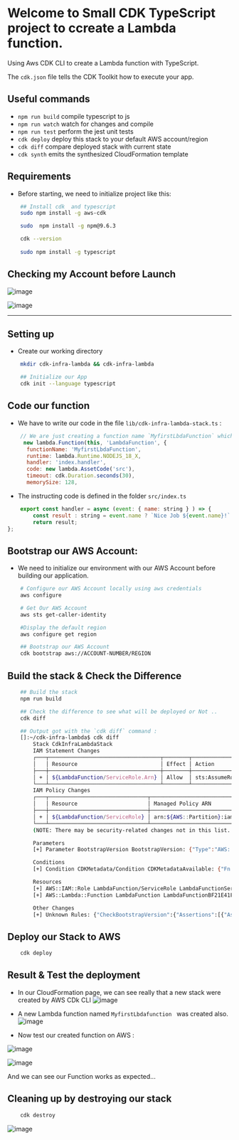 # Welcome to Small CDK TypeScript project to ccreate a Lambda function.

Using Aws CDK CLI to create a Lambda function with TypeScript.

The `cdk.json` file tells the CDK Toolkit how to execute your app.

## Useful commands

* `npm run build`   compile typescript to js
* `npm run watch`   watch for changes and compile
* `npm run test`    perform the jest unit tests
* `cdk deploy`      deploy this stack to your default AWS account/region
* `cdk diff`        compare deployed stack with current state
* `cdk synth`       emits the synthesized CloudFormation template


## Requirements

- Before starting, we need to initialize project like this:
```bash
    ## Install cdk  and typescript
    sudo npm install -g aws-cdk

    sudo  npm install -g npm@9.6.3

    cdk --version
 
    sudo npm install -g typescript
```

## Checking my Account  before Launch

![image](https://user-images.githubusercontent.com/71230412/229918731-95431bd0-2129-4ef9-9423-4c2dc3bca771.png)
    
 ![image](https://user-images.githubusercontent.com/71230412/229919639-ef164442-15a4-4502-96cb-9721e4ee219e.png)


- - -

## Setting up
- Create our working directory
```bash
    mkdir cdk-infra-lambda && cdk-infra-lambda

    ## Initialize our App
    cdk init --language typescript

```
## Code our function
- We have to write our code in the file `lib/cdk-infra-lambda-stack.ts` :

```Javascript
    // We are just creating a function name `MyfirstLbdaFunction` which take a name & value pair and return a string
     new lambda.Function(this, 'LambdaFunction', {
      functionName: 'MyfirstLbdaFunction',
      runtime: lambda.Runtime.NODEJS_18_X,
      handler: 'index.handler',
      code: new lambda.AssetCode('src'),
      timeout: cdk.Duration.seconds(30),
      memorySize: 128,
```
- The instructing code is defined in the folder `src/index.ts`

```javascript
    export const handler = async (event: { name: string } ) => {
        const result : string = event.name ? `Nice Job ${event.name}!` : 'Failure downgraded!';
        return result;
};
```


## Bootstrap our AWS Account:
- We need to initialize our environment with our AWS Account before building our application.
```bash
    # Configure our AWS Account locally using aws credentials
    aws configure

    # Get Our AWS Account
    aws sts get-caller-identity

    #Display the default region
    aws configure get region

    ## Bootstrap our AWS Account
    cdk bootstrap aws://ACCOUNT-NUMBER/REGION

```



## Build the stack & Check the Difference

```bash
    ## Build the stack
    npm run build

    ## Check the difference to see what will be deployed or Not ..
    cdk diff

    ## Output got with the `cdk diff` command :
    []:~/cdk-infra-lambda$ cdk diff
        Stack CdkInfraLambdaStack
        IAM Statement Changes
        ┌───┬───────────────────────────────────┬────────┬────────────────┬──────────────────────────────┬───────────┐
        │   │ Resource                          │ Effect │ Action         │ Principal                    │ Condition │
        ├───┼───────────────────────────────────┼────────┼────────────────┼──────────────────────────────┼───────────┤
        │ + │ ${LambdaFunction/ServiceRole.Arn} │ Allow  │ sts:AssumeRole │ Service:lambda.amazonaws.com │           │
        └───┴───────────────────────────────────┴────────┴────────────────┴──────────────────────────────┴───────────┘
        IAM Policy Changes
        ┌───┬───────────────────────────────┬────────────────────────────────────────────────────────────────────────────────┐
        │   │ Resource                      │ Managed Policy ARN                                                             │
        ├───┼───────────────────────────────┼────────────────────────────────────────────────────────────────────────────────┤
        │ + │ ${LambdaFunction/ServiceRole} │ arn:${AWS::Partition}:iam::aws:policy/service-role/AWSLambdaBasicExecutionRole │
        └───┴───────────────────────────────┴────────────────────────────────────────────────────────────────────────────────┘
        (NOTE: There may be security-related changes not in this list. See https://github.com/aws/aws-cdk/issues/1299)

        Parameters
        [+] Parameter BootstrapVersion BootstrapVersion: {"Type":"AWS::SSM::Parameter::Value<String>","Default":"/cdk-bootstrap/hnb659fds/version","Description":"Version of the CDK Bootstrap resources in this environment, automatically retrieved from SSM Parameter Store. [cdk:skip]"}

        Conditions
        [+] Condition CDKMetadata/Condition CDKMetadataAvailable: {"Fn::Or":[{"Fn::Or":[{"Fn::Equals":[{"Ref":"AWS::Region"},"af-south-1"]},{"Fn::Equals":[{"Ref":"AWS::Region"},"ap-east-1"]},{"Fn::Equals":[{"Ref":"AWS::Region"},"ap-northeast-1"]},{"Fn::Equals":[{"Ref":"AWS::Region"},"ap-northeast-2"]},{"Fn::Equals":[{"Ref":"AWS::Region"},"ap-south-1"]},{"Fn::Equals":[{"Ref":"AWS::Region"},"ap-southeast-1"]},{"Fn::Equals":[{"Ref":"AWS::Region"},"ap-southeast-2"]},{"Fn::Equals":[{"Ref":"AWS::Region"},"ca-central-1"]},{"Fn::Equals":[{"Ref":"AWS::Region"},"cn-north-1"]},{"Fn::Equals":[{"Ref":"AWS::Region"},"cn-northwest-1"]}]},{"Fn::Or":[{"Fn::Equals":[{"Ref":"AWS::Region"},"eu-central-1"]},{"Fn::Equals":[{"Ref":"AWS::Region"},"eu-north-1"]},{"Fn::Equals":[{"Ref":"AWS::Region"},"eu-south-1"]},{"Fn::Equals":[{"Ref":"AWS::Region"},"eu-west-1"]},{"Fn::Equals":[{"Ref":"AWS::Region"},"eu-west-2"]},{"Fn::Equals":[{"Ref":"AWS::Region"},"eu-west-3"]},{"Fn::Equals":[{"Ref":"AWS::Region"},"me-south-1"]},{"Fn::Equals":[{"Ref":"AWS::Region"},"sa-east-1"]},{"Fn::Equals":[{"Ref":"AWS::Region"},"us-east-1"]},{"Fn::Equals":[{"Ref":"AWS::Region"},"us-east-2"]}]},{"Fn::Or":[{"Fn::Equals":[{"Ref":"AWS::Region"},"us-west-1"]},{"Fn::Equals":[{"Ref":"AWS::Region"},"us-west-2"]}]}]}

        Resources
        [+] AWS::IAM::Role LambdaFunction/ServiceRole LambdaFunctionServiceRoleC555A460 
        [+] AWS::Lambda::Function LambdaFunction LambdaFunctionBF21E41F 

        Other Changes
        [+] Unknown Rules: {"CheckBootstrapVersion":{"Assertions":[{"Assert":{"Fn::Not":[{"Fn::Contains":[["1","2","3","4","5"],{"Ref":"BootstrapVersion"}]}]},"AssertDescription":"CDK bootstrap stack version 6 required. Please run 'cdk bootstrap' with a recent version of the CDK CLI."}]}}
```


## Deploy our Stack to AWS

```bash
    cdk deploy
```


## Result & Test the deployment

- In our CloudFormation page, we can see really that a new stack were created by AWS CDk CLI
![image](https://user-images.githubusercontent.com/71230412/229923131-978878a0-dd40-4486-b5c0-e8460fbcc577.png)

- A new Lambda function named `MyfirstLbdafunction ` was created also.
![image](https://user-images.githubusercontent.com/71230412/229923433-aa717870-1e35-4c78-93e1-781e84330cdc.png)

- Now test our created function on AWS :

![image](https://user-images.githubusercontent.com/71230412/229924561-5bda9191-836d-4c3b-b0cf-c0e384d7eb8a.png)

![image](https://user-images.githubusercontent.com/71230412/229924919-4da6dd14-dd7b-4a18-bcda-c38841712f07.png)

And we can see our Function works as expected...



## Cleaning up by destroying our stack
```bash
    cdk destroy
```

![image](https://user-images.githubusercontent.com/71230412/229930968-20cf91d4-0dff-461e-a263-412151f5dc3d.png)

